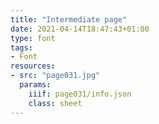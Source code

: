 ```yaml
---
title: "Intermediate page"
date: 2021-04-14T18:47:43+01:00
type: font
tags:
- Font
resources:
- src: "page031.jpg"
  params:
    iiif: page031/info.json
    class: sheet
---
```

